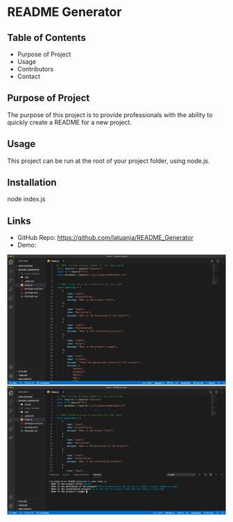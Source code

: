 # README Generator

## Table of Contents
* Purpose of Project
* Usage
* Contributors
* Contact


## Purpose of Project
The purpose of this project is to provide professionals with the ability to quickly create a README for a new project.

## Usage
This project can be run at the root of your project folder, using node.js.

## Installation
node index.js

## Links
* GitHub Repo: https://github.com/latuanja/README_Generator
* Demo: 

![image](assets/page_screenshot.png)
![image](assets/page_screenshot2.png)